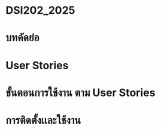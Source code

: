 # DSI202_2025
# บทคัดย่อ

# User Stories 


# ขั้นตอนการใช้งาน ตาม User Stories


# การติดตั้งเเละใช้งาน